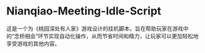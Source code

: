 # Nianqiao-Meeting-Idle-Script
这是一个为《桃园深处有人家》游戏设计的挂机脚本，旨在帮助玩家在游戏中的“念桥相会”环节实现自动化操作，从而节省时间和精力，让玩家可以更加轻松地享受游戏的其他内容。
